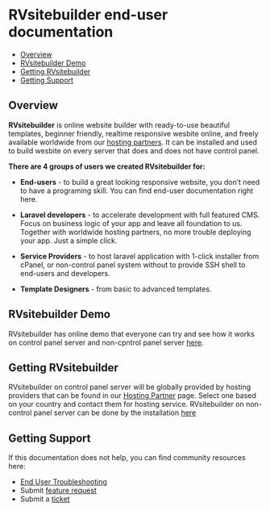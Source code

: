 # RVsitebuilder end-user documentation

- [Overview](#overview)
- [RVsitebuilder Demo](#rvsitebuilder-demo)
- [Getting RVsitebuilder](#getting-rvsitebuilder)
- [Getting Support](#getting-support)

## Overview

**RVsitebuilder** is online website builder with ready-to-use beautiful templates, beginner friendly, realtime responsive wesbite online, and freely available worldwide from our [hosting partners](https://rvsitebuilder.com/hosting-partner/). It can be installed and used to build wesbite on every server that does and does not have control panel.

**There are 4 groups of users we created RVsitebuilder for:**

-   **End-users** - to build a great looking responsive website, you don’t need to have a programing skill. You can find end-user documentation right here.

-   **Laravel developers** - to accelerate development with full featured CMS. Focus on business logic of your app and leave all foundation to us. Together with worldwide hosting partners, no more trouble deploying your app. Just a simple click.

-   **Service Providers** - to host laravel application with 1-click installer from cPanel, or non-control panel system without to provide SSH shell to end-users and developers.

-   **Template Designers** - from basic to advanced templates.

## RVsitebuilder Demo

RVsitebuilder has online demo that everyone can try and see how it works on control panel server and non-cpntrol panel server [here](https://rvsitebuilder.com/demo/).

## Getting RVsitebuilder

RVsitebuilder on control panel server will be globally provided by hosting providers that can be found in our [Hosting Partner](https://rvsitebuilder.com/hosting-partner/) page. Select one based on your country and contact them for hosting service.
RVsitebuilder on non-control panel server can be done by the installation [here](https://rvsitebuilder.com/installation/)

## Getting Support

If this documentation does not help, you can find community resources here:

-   [End User Troubleshooting](https://support.rvglobalsoft.com/hc/en-us/categories/360002328334)
-   Submit [feature request](https://feedback.rvsitebuilder.com/b/feature-requests/)
-   Submit a [ticket](https://rvglobalsoft.com/tickets/new&deptId=5)
